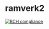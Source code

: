 # ramverk2
[![BCH compliance](https://bettercodehub.com/edge/badge/ericN93/ramverk2?branch=master)](https://bettercodehub.com/)
